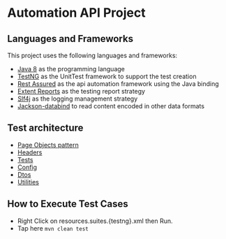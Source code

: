 # Automation API Project

## Languages and Frameworks

This project uses the following languages and frameworks:

* [Java 8](https://www.oracle.com/eg/java/technologies/javase/javase8-archive-downloads.html) as the programming language
* [TestNG](https://testng.org/doc/) as the UnitTest framework to support the test creation
* [Rest Assured](https://rest-assured.io/) as the api automation framework using the Java binding
* [Extent Reports](https://www.extentreports.com/) as the testing report strategy
* [Slf4j](https://www.slf4j.org/) as the logging management strategy
* [Jackson-databind](https://github.com/FasterXML/jackson-databind) to read content encoded in other data formats


## Test architecture

* [Page Objects pattern](#page-objects-pattern)
* [Headers](#headers)
* [Tests](#tests)
* [Config](#config)
* [Dtos](#dtos)
* [Utilities](#utilities)

## How to Execute Test Cases

* Right Click on resources.suites.{testng}.xml then Run.
* Tap here `mvn clean test`

